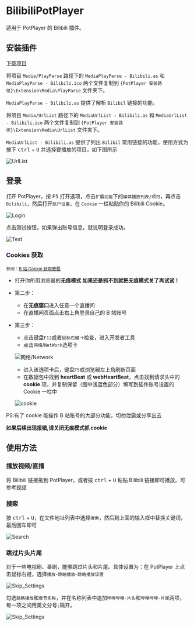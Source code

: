 # BilibiliPotPlayer

适用于 PotPlayer 的 Bilibili 插件。

## 安装插件

[下载项目](https://github.com/chen310/BilibiliPotPlayer/archive/refs/heads/master.zip)

将项目 `Media/PlayParse` 路径下的 `MediaPlayParse - Bilibili.as` 和 `MediaPlayParse - Bilibili.ico` 两个文件复制到 `{PotPlayer 安装路径}\Extension\Media\PlayParse` 文件夹下。

`MediaPlayParse - Bilibili.as` 提供了解析 `Bilibil` 链接的功能。

将项目 `Media/UrlList` 路径下的 `MediaUrlList - Bilibili.as` 和 `MediaUrlList - Bilibili.ico` 两个文件复制到 `{PotPlayer 安装路径}\Extension\Media\UrlList` 文件夹下。

`MediaUrlList - Bilibili.as` 提供了列出 `Bilibil` 常用链接的功能，使用方式为按下 <kbd>ctrl</kbd> + <kbd>U</kbd> 并选择要播放的项目，如下图所示

![UrlList](https://cdn.jsdelivr.net/gh/chen310/BilibiliPotPlayer/public/urllist.png)

## 登录

打开 PotPlayer，按 <kbd>F5</kbd> 打开选项，点击`扩展功能`下的`媒体播放列表/项目`，再点击 `Bilibili`，然后打开`账户设置`，在 `Cookie` 一栏粘贴你的 Bilibili Cookie。

![Login](https://cdn.jsdelivr.net/gh/chen310/BilibiliPotPlayer/public/login.png)

点击测试按钮，如果弹出账号信息，就说明登录成功。

![Test](https://cdn.jsdelivr.net/gh/chen310/BilibiliPotPlayer/public/test.png)

### Cookies 获取

<small>参阅：<a href="https://github.com/XiaoMiku01/bili-live-heart/blob/master/doc_old/bili.md">B 站 Cookie 获取教程</a></small>

- 打开你所用浏览器的**无痕模式**
  **如果还是抓不到就把无痕模式关了再试试！**
- 第二步：
  - 在**无痕窗口**进入任意一个直播间
  - 在直播间页面点击右上角登录自己的 B 站账号
- 第三步：

  - 点击键盘`F12`或者`鼠标右键`->检查，进入开发者工具
  - 点击`网络`/`NetWork`选项卡

  ![网络/Network](http://i0.hdslb.com/bfs/album/4717448339d26a412ba23215d3ce674c549adf4f.png)

  - 进入该选项卡后，键盘`F5`或浏览器左上角刷新页面
  - 在数据包中找到 **heartBeat** 或 **webHeartBeat**，点击找到请求头中的 **cookie** 项，并复制保留（图中浅蓝色部分）填写到插件账号设置的 Cookie 一栏中

  ![cookie](http://i0.hdslb.com/bfs/album/01c052ec17757a34f6a256f03523efa89c3e4d56.jpg)

PS:有了 cookie 能操作 B 站账号的大部分功能，切勿泄露或分享出去

**如果后续出现报错,请关闭无痕模式抓 cookie**

## 使用方法

### 播放视频/直播

将 Bilibili 链接拖到 PotPlayer，或者按 <kbd>ctrl</kbd> + <kbd>U</kbd> 粘贴 Bilibili 链接即可播放。可参考[视频](https://www.bilibili.com/video/BV1mM41177kT)

### 搜索

按 <kbd>ctrl</kbd> + <kbd>U</kbd>，在文件地址列表中选择`搜索`，然后到上面的输入框中替换关键词，最后回车即可

![Search](https://cdn.jsdelivr.net/gh/chen310/BilibiliPotPlayer/public/search.png)

### 跳过片头片尾

对于一些电视剧、番剧，能够跳过片头和片尾。具体设置为：在 PotPlayer 上点击鼠标右键，选择`播放`-`跳略播放`-`跳略播放设置`

![Skip_Settings](https://cdn.jsdelivr.net/gh/chen310/BilibiliPotPlayer/public/skip_1.png)

勾选`跳略播放`和`章节名称`，并在名称列表中追加`哔哩哔哩-片头`和`哔哩哔哩-片尾`两项，每一项之间用英文分号`;`隔开。

![Skip_Settings](https://cdn.jsdelivr.net/gh/chen310/BilibiliPotPlayer/public/skip_2.png)
